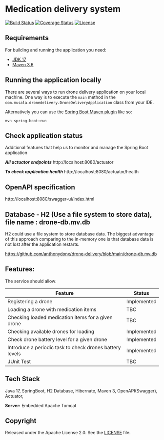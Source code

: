 # Medication delivery system

[![Build Status](https://travis-ci.org/codecentric/springboot-sample-app.svg?branch=master)](https://travis-ci.org/codecentric/springboot-sample-app)
[![Coverage Status](https://coveralls.io/repos/github/codecentric/springboot-sample-app/badge.svg?branch=master)](https://coveralls.io/github/codecentric/springboot-sample-app?branch=master)
[![License](http://img.shields.io/:license-apache-blue.svg)](http://www.apache.org/licenses/LICENSE-2.0.html)


## Requirements

For building and running the application you need:

- [JDK 17](https://www.oracle.com/java/technologies/javase/jdk17-archive-downloads.html)
- [Maven 3.6](https://maven.apache.org)

## Running the application locally

There are several ways to run drone delivery application on your local machine. One way is to execute the `main` method in the `com.musala.dronedelivery.DroneDeliveryApplication` class from your IDE.

Alternatively you can use the [Spring Boot Maven plugin](https://docs.spring.io/spring-boot/docs/current/reference/html/build-tool-plugins-maven-plugin.html) like so:

```shell
mvn spring-boot:run
```
## Check application status
Additional features that help us to monitor and manage the Spring Boot application

**_All actuator endpoints_**
http://localhost:8080/actuator

**_To check application health_**
http://localhost:8080/actuator/health

## OpenAPI specification 

http://localhost:8080/swagger-ui/index.html

## Database - H2 (Use a file system to store data), file name : drone-db.mv.db

H2 could use a file system to store database data. The biggest advantage of this approach comparing to the in-memory one is that database data is not lost after the application restarts.

https://github.com/anthonydonx/drone-delivery/blob/main/drone-db.mv.db

## Features:

The service should allow:

 | Feature                                                  | Status      |
|----------------------------------------------------------|-------------|
| Registering a drone                                      | Implemented |
| Loading a drone with medication items                    | TBC         |
| Checking loaded medication items for a given drone       | TBC         |
| Checking available drones for loading                    | Implemented |
| Check drone battery level for a given drone              | Implemented |
| Introduce a periodic task to check drones battery levels | Implemented |
| JUnit Test                                               | TBC         |

## Tech Stack

Java 17, SpringBoot, H2 Database, Hibernate, Maven 3, OpenAPI(Swagger), Actuator,

**Server:** Embedded Apache Tomcat

## Copyright

Released under the Apache License 2.0. See the [LICENSE](https://github.com/codecentric/springboot-sample-app/blob/master/LICENSE) file.
